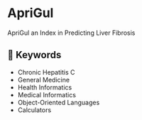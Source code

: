 # ApriGul
ApriGul an Index in Predicting Liver Fibrosis

## 🔑 Keywords

- Chronic Hepatitis C
- General Medicine  
- Health Informatics  
- Medical Informatics  
- Object-Oriented Languages  
- Calculators  
 
